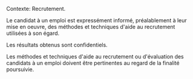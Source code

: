 Contexte: Recrutement.

Le candidat à un emploi est expressément informé, préalablement à leur mise en oeuvre, des méthodes et techniques d'aide au recrutement utilisées à son égard.

Les résultats obtenus sont confidentiels.

Les méthodes et techniques d'aide au recrutement ou d'évaluation des candidats à un emploi doivent être pertinentes au regard de la finalité poursuivie.